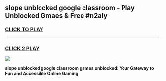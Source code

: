 
## slope unblocked google classroom - Play Unblocked Gmaes & Free #n2aly
<h3>
<a href="https://news.freeplayer.one?title=slope_unblocked_google_classroom&ref=03M">CLICK TO PLAY</a></h3>
<hr>

<h3>
<a href="https://news.freeplayer.one?title=slope_unblocked_google_classroom&ref=03M">CLICK 2 PLAY</a>
  
</h3>

<a href="https://news.freeplayer.one?title=slope_unblocked_google_classroom&ref=03M"><img src="https://clearcache.store/games.png"></a>


**slope unblocked google classroom games unblocked: Your Gateway to Fun and Accessible Online Gaming**
